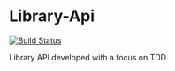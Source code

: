# Library-Api
[![Build Status](https://travis-ci.org/Wleydson/library-api.svg?branch=master)](https://travis-ci.org/Wleydson/library-api)


Library API developed with a focus on TDD
